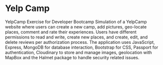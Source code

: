 # Yelp Camp
YelpCamp Exercise for Developer Bootcamp
Simulation of a YelpCamp website where users can create a new camp, add pictures, geo-locate places, comment and rate their experiences.
Users have different permissions to read and write, create new places, and create, edit, and delete reviews per authorization process.
The application uses JavaScript, Express, MongoDB for database interaction, Bootstrap for CSS, Passport for authentication, Cloudinary to store and manage images, geolocation with MapBox and the Halmet package to handle security related issues.
